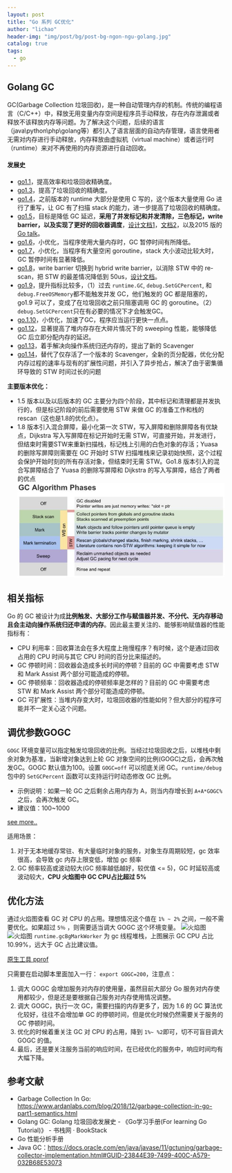 ```yaml
---
layout: post
title: "Go 系列 GC优化"
author: "lichao"
header-img: "img/post/bg/post-bg-ngon-ngu-golang.jpg"
catalog: true
tags:
  - go
---
```



## Golang GC
GC(Garbage Collection 垃圾回收)，是一种自动管理内存的机制。传统的编程语言（C/C++）中，释放无用变量内存空间是程序员手动释放，存在内存泄漏或者释放不该释放内存等问题。为了解决这个问题，后续的语言（java\python\php\golang等）都引入了语言层面的自动内存管理，语言使用者无需对内存进行手动释放，内存释放由虚拟机（virtual machine）或者运行时（runtime）来对不再使用的内存资源进行自动回收。

#### 发展史
- [go1.1](https://golang.org/doc/go1.1#performance)，提高效率和垃圾回收精确度。
- [go1.3](https://golang.org/doc/go1.3#garbage_collector)，提高了垃圾回收的精确度。
- [go1.4](https://golang.org/doc/go1.4#runtime)，之前版本的 runtime 大部分是使用 C 写的，这个版本大量使用 Go 进行了重写，让 GC 有了扫描 stack 的能力，进一步提高了垃圾回收的精确度。
- [go1.5](https://golang.org/doc/go1.5#gc)，目标是降低 GC 延迟，**采用了并发标记和并发清除，三色标记，write barrier，以及实现了更好的回收器调度**，[设计文档1](https://docs.google.com/document/d/16Y4IsnNRCN43Mx0NZc5YXZLovrHvvLhK_h0KN8woTO4/edit)，[文档2](https://docs.google.com/document/d/1wmjrocXIWTr1JxU-3EQBI6BK6KgtiFArkG47XK73xIQ/edit#)，以及2015 版的[Go talk](https://talks.golang.org/2015/go-gc.pdf)。
- [go1.6](https://golang.org/doc/go1.6)，小优化，当程序使用大量内存时，GC 暂停时间有所降低。
- [go1.7](https://golang.org/doc/go1.7)，小优化，当程序有大量空闲 goroutine，stack 大小波动比较大时，GC 暂停时间有显著降低。
- [go1.8](https://golang.org/doc/go1.8)，write barrier 切换到 hybrid write barrier，以消除 STW 中的 re-scan，把 STW 的最差情况降低到 50us，[设计文档](https://github.com/golang/proposal/blob/master/design/17503-eliminate-rescan.md)。
- [go1.9](https://golang.org/doc/go1.9)，提升指标比较多，（1）过去 ```runtime.GC```, ```debug.SetGCPercent```, 和 ```debug.FreeOSMemory```都不能触发并发 GC，他们触发的 GC 都是阻塞的，go1.9 可以了，变成了在垃圾回收之前只阻塞调用 GC 的 goroutine。（2）```debug.SetGCPercent```只在有必要的情况下才会触发GC。
- [go.1.10](https://golang.org/doc/go1.10)，小优化，加速了GC，程序应当运行更快一点点。
- [go1.12](https://golang.org/doc/go1.12)，显著提高了堆内存存在大碎片情况下的 sweeping 性能，能够降低 GC 后立即分配内存的延迟。
- [go1.13](https://golang.org/doc/go1.13)，着手解决向操作系统归还内存的，提出了新的 Scavenger
- [go1.14](https://golang.org/doc/go1.14)，替代了仅存活了一个版本的 Scavenger，全新的页分配器，优化分配内存过程的速率与现有的扩展性问题，并引入了异步抢占，解决了由于密集循环导致的 STW 时间过长的问题

**主要版本优化：**
- 1.5 版本以及以后版本的 GC 主要分为四个阶段，其中标记和清理都是并发执行的，但是标记阶段的前后需要使用 STW 来做 GC 的准备工作和栈的 rescan（这也是1.8的优化点）。
- 1.8 版本引入混合屏障，最小化第一次 STW，写入屏障和删除屏障各有优缺点，Dijkstra 写入写屏障在标记开始时无需 STW，可直接开始，并发进行，但结束时需要STW来重新扫描栈，标记栈上引用的白色对象的存活；Yuasa 的删除写屏障则需要在 GC 开始时 STW 扫描堆栈来记录初始快照，这个过程会保护开始时刻的所有存活对象，但结束时无需 STW。Go1.8 版本引入的混合写屏障结合了 Yuasa 的删除写屏障和 Dijkstra 的写入写屏障，结合了两者的优点
![GC算法环节](/img/go/GC算法环节.png)

## 相关指标
Go 的 GC 被设计为成**比例触发、大部分工作与赋值器并发、不分代、无内存移动且会主动向操作系统归还申请的内存**。因此最主要关注的、能够影响赋值器的性能指标有：
- CPU 利用率：回收算法会在多大程度上拖慢程序？有时候，这个是通过回收占用的 CPU 时间与其它 CPU 时间的百分比来描述的。
- GC 停顿时间：回收器会造成多长时间的停顿？目前的 GC 中需要考虑 STW 和 Mark Assist 两个部分可能造成的停顿。
- GC 停顿频率：回收器造成的停顿频率是怎样的？目前的 GC 中需要考虑 STW 和 Mark Assist 两个部分可能造成的停顿。
- GC 可扩展性：当堆内存变大时，垃圾回收器的性能如何？但大部分的程序可能并不一定关心这个问题。


## 调优参数GOGC
```GOGC``` 环境变量可以指定触发垃圾回收的比例。当经过垃圾回收之后，以堆栈中剩余对象为基准，当新增对象达到上轮 GC 对象空间的比例(GOGC)之后，会再次触发GC。GOGC 默认值为100。设置 ```GOGC=off``` 可以彻底关闭 GC。```runtime/debug``` 包中的 ```SetGCPercent``` 函数可以支持运行时动态修改 GC 比例。
- 示例说明：如果一轮 GC 之后剩余占用内存为 A，则当内存增长到 ```A+A*GOGC%``` 之后，会再次触发 GC。
- 建议值：100~1000

[see more..](https://golang.org/pkg/runtime/debug/#SetGCPercent)

适用场景：
1. 对于无本地缓存常驻、有大量临时对象的服务，对象生存周期较短，gc 效率很高，会导致 gc 内存上限变低，增加 gc 频率
2. GC 频率较高或波动较大(GC 频率越低越好，较优值 <= 5)，GC 时延较高或波动较大，**CPU 火焰图中 GC CPU占比超过 5%**

## 优化方法

通过火焰图查看 GC 对 CPU 的占用。理想情况这个值在 ```1% ~ 2%``` 之间，一般不需要优化。如果超过 ```5％``` ，则需要适当调大 GOGC 这个环境变量。
![火焰图](/img/go/火焰图.png)
![火焰图](/img/go/火焰图2.png)
```runtime.gcBgMarkWorker``` 为 gc 线程堆栈，上图展示 GC CPU 占比 10.99%，远大于 GC 占比建议值。

[原生工具 pprof](https://pkg.go.dev/net/http/pprof)


只需要在启动脚本里面加入一行： ```export GOGC=200```，注意点：
1. 调大 GOGC 会增加服务对内存的使用量，虽然目前大部分 Go 服务对内存使用都较少，但是还是要根据自己服务对内存使用情况调整。
2. 调大 GOGC，执行一次 GC，需要扫描的内存更多了，因为 1.6 的 GC 算法优化较好，往往不会增加单 GC 的停顿时间，但是优化时候仍然需要关于服务的 GC 停顿时间。
3. 优化的时候着重关注 GC 对 CPU 的占用，降到 ```1%~ %2```即可，切不可盲目调大 GOGC 的值。
4. 最后，还是要关注服务当前的响应时间，在已经优化的服务中，响应时间均有大幅下降。


## 参考文献
- Garbage Collection In Go: https://www.ardanlabs.com/blog/2018/12/garbage-collection-in-go-part1-semantics.html
- Golang GC: Golang 垃圾回收发展史 - 《Go学习手册(For learning Go Tutorial)》 - 书栈网 · BookStack
- Go 性能分析手册 
- Java GC：https://docs.oracle.com/en/java/javase/11/gctuning/garbage-collector-implementation.html#GUID-23844E39-7499-400C-A579-032B68E53073
